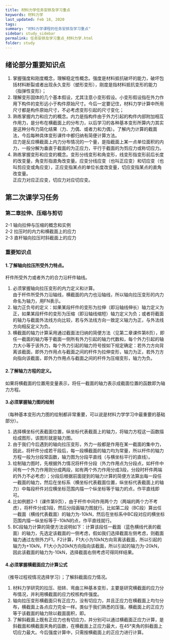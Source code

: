 ```yaml
---
title: 材料力学任务安排及学习重点
keywords: 材料力学
last_updated: Feb 18, 2020
tags:
summary: "材料力学课程的任务安排及学习重点"
sidebar: study_sidebar
permalink: 任务安排及学习重点_材料力学.html
folder: study
---
```


## 绪论部分重要知识点

1. 掌握强度和刚度概念，理解稳定性概念。强度是材料抵抗破坏的能力，破坏包括材料断裂或者出现永久变形（塑形变形），刚度是指材料抵抗变形的能力（指弹性变形）；
2. 理解变形固体的几个基本假设，尤其注意小变形假设。小变形假设指在外力作用下构件的变形远小于构件原始尺寸。今后一定要记住，材料力学计算中所用尺寸都是构件原始尺寸，不必考虑变形引起的尺寸变化；
3. 熟练掌握内力和应力的概念。内力是指构件由于外力引起的构件内部附加相互作用力，是分布在横截面上的分布力，以后学习的各种基本变形所算内力其实是这种分布力简化结果（力、力偶、或者力和力偶）。了解内力计算的截面法，今后每种具体变形课件中都归纳有简便计算方法。  
应力是反应横截面上内力分布情况的一个量，是指截面上某一点单位面积的内力，一般分解为垂直于截面的为正应力，平行于截面的为剪应力或称切应力。
4. 熟练掌握变形和应变的概念。变形分线变形和角变形，线变形指变形前后长度的改变量，角变形指直角改变量。应变分线应变（也叫正应变）和切应变（也叫剪应变或角应变），正应变指某点的单位长度改变量，切应变指某点的直角改变量。  
正应力对应正应变，切应力对应切应变。

## 第二次课学习任务

### 第二章拉伸、压缩与剪切
2-1 轴向拉伸与压缩的概念和实例   
2-2 拉压时的内力和横截面上的应力  
2-3 直杆轴向拉压时斜截面上的应力  

### 重要知识点
#### 1.了解轴向拉压所受外力特点。
杆件所受外力或者外力的合力沿杆件轴线。
1. 必须掌握轴向拉压变形的内力定义和计算。  
由于杆件所受外力沿轴线，横截面的内力也沿轴线，所以轴向拉压变形的内力命名为轴力，用FN表示。  
1. 轴力正负号的定义：如果某段杆件的变形为拉伸（即沿轴线伸长）轴力定义为正，如果某段杆件的变形为压缩（即沿轴线缩短）轴力定义为负；或者将截面的轴力与截面外法线方向比较，若与外法线方向一致定义轴力为正，与外法线方向相反定义为负。  
1. 横截面的轴力计算采用通过截面法归纳的简便方法（见第二章课件第8页），即任一截面的轴力等于截面一侧所有外力引起的轴力代数和，每个外力引起的轴力大小等于该外力，每个外力引起的轴力符号按如下规定确定：若外力方向背离该截面，即外力作用点与截面之间的杆件为拉伸变形，轴力为正，若外力方向指向该截面，即外力作用点与截面之间的杆件为压缩变形，轴力为负。

#### 2.了解轴力方程的定义。  
如果将横截面的位置用变量表示，将任一截面的轴力表示成截面位置的函数即为轴力方程。

#### 3.必须掌握轴力图的绘制
（每种基本变形内力图的绘制都非常重要，可以说是材料力学学习中最重要的基础部分）。  
1. 选择横坐标代表截面位置，纵坐标代表截面上的轴力，将轴力方程这一函数描绘成图形，该图形就是轴力图。  
1. 由于我们今后遇到的轴向拉压变形，外力一般都是作用在某一截面的集中力，因此，将杆件分成若干段后，每一段横截面的轴力均为常量，所以杆件的轴力方程一般为分段常函数，轴力图为分段平直线（与横坐标平行的直线）。  
1. 绘制轴力图时，先根据外力情况将杆件分段（外力作用点为分段点，如杆件中间有一个外力作用则分成两段，如有两个外力作用分成3段，分段时杆件两端的外力不必考虑）；分段后根据前面提到的轴力计算的简便方法算出每一段任一截面的轴力，然后在坐标系（横坐标代表截面位置，纵坐标代表截面上的轴力）中每段杆件对应横坐标范围内描一个纵坐标等于轴力的点，作平直线即可。  
1. 比如例题2-1（课件第9页），由于杆件中间作用两个力（两端的两个力不考虑），将杆件分成3段，然后分段画轴力图就行。比如第二段（BC段）算出任一截面（横线代表截面）的轴力为-10kN，然后在坐标系中BC段对应的横坐标范围内描一纵坐标等于-10kN的点，作平直线就行。    
1. BC段轴力计算的简便方法说明如下：计算该段任一截面（蓝色横线代表的截面）的轴力，先选定该截面的一侧考虑，假如我们选择截面左侧考虑，则截面轴力通过左侧外力F1，F2计算，F1大小为10kN方向背离该截面，所以引起的轴力为+10kN，F1大小为20kN方向指向该截面，所以引起的轴力为-20kN，因此该截面的轴力为-10kN，选择截面右侧考虑可得同样结果。

#### 4.必须掌握横截面应力计算公式
（推导过程视情况选择学习）；了解斜截面应力情况。  
1. 材料力学研究的拉压、扭转、弯曲三种基本变形，主要是研究横截面的应力分布情况，并利用横截面的应力校核构件强度。  
1. 轴向拉压变形横截面只有正应力，没有切应力，并且正应力在横截面上均匀分布，横截面上各点应力完全一样。类似于我们熟悉的压强，横截面上的正应力等于该截面的轴力除以截面面积，即。  
1. 了解斜截面上既有正应力也有切应力，并分别可以通过横截面正应力计算，是斜截面和横截面夹角的函数，在横截面上正应力最大，在45°夹角的斜截面上切应力最大。今后强度计算中，只需按横截面上的正应力进行计算。
